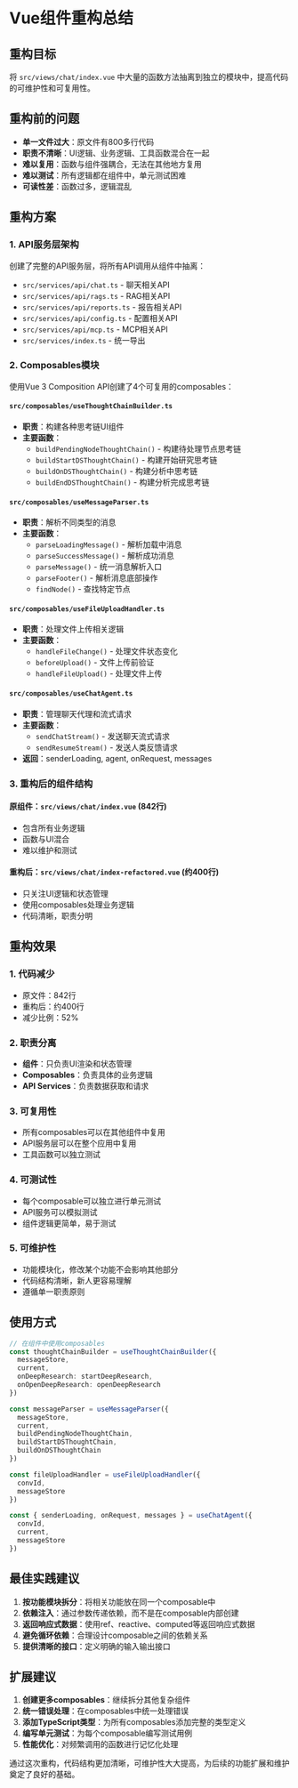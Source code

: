# Vue组件重构总结

## 重构目标
将 `src/views/chat/index.vue` 中大量的函数方法抽离到独立的模块中，提高代码的可维护性和可复用性。

## 重构前的问题
- **单一文件过大**：原文件有800多行代码
- **职责不清晰**：UI逻辑、业务逻辑、工具函数混合在一起
- **难以复用**：函数与组件强耦合，无法在其他地方复用
- **难以测试**：所有逻辑都在组件中，单元测试困难
- **可读性差**：函数过多，逻辑混乱

## 重构方案

### 1. API服务层架构
创建了完整的API服务层，将所有API调用从组件中抽离：

- `src/services/api/chat.ts` - 聊天相关API
- `src/services/api/rags.ts` - RAG相关API
- `src/services/api/reports.ts` - 报告相关API
- `src/services/api/config.ts` - 配置相关API
- `src/services/api/mcp.ts` - MCP相关API
- `src/services/index.ts` - 统一导出

### 2. Composables模块
使用Vue 3 Composition API创建了4个可复用的composables：

#### `src/composables/useThoughtChainBuilder.ts`
- **职责**：构建各种思考链UI组件
- **主要函数**：
  - `buildPendingNodeThoughtChain()` - 构建待处理节点思考链
  - `buildStartDSThoughtChain()` - 构建开始研究思考链
  - `buildOnDSThoughtChain()` - 构建分析中思考链
  - `buildEndDSThoughtChain()` - 构建分析完成思考链

#### `src/composables/useMessageParser.ts`
- **职责**：解析不同类型的消息
- **主要函数**：
  - `parseLoadingMessage()` - 解析加载中消息
  - `parseSuccessMessage()` - 解析成功消息
  - `parseMessage()` - 统一消息解析入口
  - `parseFooter()` - 解析消息底部操作
  - `findNode()` - 查找特定节点

#### `src/composables/useFileUploadHandler.ts`
- **职责**：处理文件上传相关逻辑
- **主要函数**：
  - `handleFileChange()` - 处理文件状态变化
  - `beforeUpload()` - 文件上传前验证
  - `handleFileUpload()` - 处理文件上传

#### `src/composables/useChatAgent.ts`
- **职责**：管理聊天代理和流式请求
- **主要函数**：
  - `sendChatStream()` - 发送聊天流式请求
  - `sendResumeStream()` - 发送人类反馈请求
- **返回**：senderLoading, agent, onRequest, messages

### 3. 重构后的组件结构

#### 原组件：`src/views/chat/index.vue` (842行)
- 包含所有业务逻辑
- 函数与UI混合
- 难以维护和测试

#### 重构后：`src/views/chat/index-refactored.vue` (约400行)
- 只关注UI逻辑和状态管理
- 使用composables处理业务逻辑
- 代码清晰，职责分明

## 重构效果

### 1. 代码减少
- 原文件：842行
- 重构后：约400行
- 减少比例：52%

### 2. 职责分离
- **组件**：只负责UI渲染和状态管理
- **Composables**：负责具体的业务逻辑
- **API Services**：负责数据获取和请求

### 3. 可复用性
- 所有composables可以在其他组件中复用
- API服务层可以在整个应用中复用
- 工具函数可以独立测试

### 4. 可测试性
- 每个composable可以独立进行单元测试
- API服务可以模拟测试
- 组件逻辑更简单，易于测试

### 5. 可维护性
- 功能模块化，修改某个功能不会影响其他部分
- 代码结构清晰，新人更容易理解
- 遵循单一职责原则

## 使用方式

```typescript
// 在组件中使用composables
const thoughtChainBuilder = useThoughtChainBuilder({
  messageStore,
  current,
  onDeepResearch: startDeepResearch,
  onOpenDeepResearch: openDeepResearch
})

const messageParser = useMessageParser({
  messageStore,
  current,
  buildPendingNodeThoughtChain,
  buildStartDSThoughtChain,
  buildOnDSThoughtChain
})

const fileUploadHandler = useFileUploadHandler({
  convId,
  messageStore
})

const { senderLoading, onRequest, messages } = useChatAgent({
  convId,
  current,
  messageStore
})
```

## 最佳实践建议

1. **按功能模块拆分**：将相关功能放在同一个composable中
2. **依赖注入**：通过参数传递依赖，而不是在composable内部创建
3. **返回响应式数据**：使用ref、reactive、computed等返回响应式数据
4. **避免循环依赖**：合理设计composable之间的依赖关系
5. **提供清晰的接口**：定义明确的输入输出接口

## 扩展建议

1. **创建更多composables**：继续拆分其他复杂组件
2. **统一错误处理**：在composables中统一处理错误
3. **添加TypeScript类型**：为所有composables添加完整的类型定义
4. **编写单元测试**：为每个composable编写测试用例
5. **性能优化**：对频繁调用的函数进行记忆化处理

通过这次重构，代码结构更加清晰，可维护性大大提高，为后续的功能扩展和维护奠定了良好的基础。